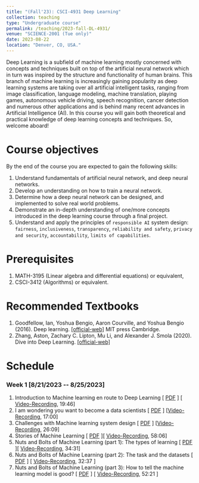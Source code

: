 ```yaml
---
title: "(Fall'23): CSCI-4931 Deep Learning"
collection: teaching
type: "Undergraduate course"
permalink: /teaching/2023-fall-DL-4931/
venue: "SCIENCE-2001 (Tue only)"
date: 2023-08-22
location: "Denver, CO, USA."
---
```


Deep Learning is a subfield of machine learning mostly concerned with concepts and techniques built on top of the artificial neural network which in turn was inspired by the structure and functionality of human brains. This branch of machine learning is increasingly gaining popularity as deep learning systems are taking over all artificial intelligent tasks, ranging from image classification, language modeling, machine translation, playing games, autonomous vehicle driving, speech recognition, cancer detection and numerous other applications and is behind many recent advances in Artificial Intelligence (AI). In this course you will gain both theoretical and practical knowledge of deep learning concepts and techniques. So, welcome aboard!

Course objectives
======

By the end of the course you are expected to gain the following skills:

1. Understand fundamentals of artificial neural network, and deep neural networks.
2. Develop an understanding on how to train a neural network.
3. Determine how a deep neural network can be designed, and implemented to solve real world problems.
4. Demonstrate an in-depth understanding of one/more concepts introduced in the deep learning course through a final project.
5. Understand and apply the principles of `responsible AI` system design: `fairness`, `inclusiveness`, `transparency`, `reliability and safety`, `privacy and security`, `accountability`, `limits of capabilities`. 

Prerequisites
======
1. MATH-3195 (Linear algebra and differential equations) or equivalent,
2. CSCI-3412 (Algorithms) or equivalent.


Recommended Textbooks
======
1. Goodfellow, Ian, Yoshua Bengio, Aaron Courville, and Yoshua Bengio (2016). Deep learning. [[official-web]](https://www.deeplearningbook.org) MIT press Cambridge.
2. Zhang, Aston, Zachary C. Lipton, Mu Li, and Alexander J. Smola (2020). Dive into Deep Learning. [[official-web]](https://d2l.ai)


Schedule
=======

### Week 1 [8/21/2023 -- 8/25/2023]

1. Introduction to Machine learning en route to Deep Learning [ [PDF](https://drive.google.com/file/d/1RC6g02WZ3gRR7UQWCszvzb88lWnAaFwW/view?usp=sharing) ] [ [Video-Recording](https://www.youtube.com/embed/QtnHxdbyEaY), 19:46]
2. I am wondering you want to become a data scientists [ [PDF](https://drive.google.com/file/d/10iewOPs-h2RTc2jWE6td7YskS1c8R78b/view?usp=sharing) ] [[Video-Recording](https://www.youtube.com/embed/idrDEFmPXK0), 17:00]
3. Challenges with Machine learning system design [ [PDF](https://drive.google.com/file/d/1WGebquYdDYAyOdjSXUWY-4W85Z1mGK4y/view?usp=sharing) ] [[Video-Recording](https://www.youtube.com/embed/p3UNRIPqErc), 26:09]
4. Stories of Machine Learning [ [PDF](https://drive.google.com/file/d/1hmJGuudyeFYJCK5BdrZ5n6vZB-fwtEaS/view?usp=sharing) ][ [Video-Recording](https://www.youtube.com/embed/siFfdkWFgjU), 58:06]
5. Nuts and Bolts of Machine Learning (part 1): The types of learning [ [PDF](https://drive.google.com/file/d/1ne3ZzCALsopIoqquZlDKCx3rMTFC5YZH/view?usp=sharing) ][ [Video-Recording](https://www.youtube.com/embed/60YHGGCYsmE), 34:31]
6. Nuts and Bolts of Machine Learning (part 2): The task and the datasets [ [PDF](https://drive.google.com/file/d/1uLh8qhI__lRUqPycxIlkXWnIBj9hKepA/view?usp=sharing) ] [ [Video-Recording](https://www.youtube.com/embed/KLFVNsm6n_Y), 32:37 ]
7. Nuts and Bolts of Machine Learning (part 3): How to tell the machine learning model is good? [ [PDF](https://drive.google.com/file/d/1sRvP-P-N6Jh9SpQlzjzQJCUGkKGKChLy/view?usp=sharing) ] [ [Video-Recording](https://www.youtube.com/embed/3Vo0zOzPOrU), 52:21 ]



<!-- ### Week 2 [1/24/2023]

*Total watch hour: x hours y minutes and z seconds*
8. Evaluating Regression models [ [PDF, slide 50](https://drive.google.com/file/d/1c9ltnSfpLFcy0Z--9-7WSGSQTdUh-7_T/view?usp=sharing) ] [ [Video-Recording](https://www.youtube.com/embed/ZTR7kZIyWMQ), 13:05 ]
9. Another look at evaluating linear regression models [[Slide PDF](https://drive.google.com/file/d/1u95L4vS1IaYd5HimPbcz0AAqxgyOvTtZ/view?usp=sharing)] [ [Video-Recording](https://www.youtube.com/embed/qHwlI7SjT3E), 28:41]
10.  Bias-variance tradeoffs, Overfitting, Underfitting [[Slide PDF](https://drive.google.com/file/d/1GokwAHWXj6v2e0p5Su8Gljxt38zWihyB/view?usp=sharing)] [ [Video-Recording](https://www.youtube.com/embed/8r8VBn38ni0), 26:50 ] [ [Another supporting slide](http://54.160.44.72/csci5931sp22/Lectures/Module-CNN/0--Bias-Variance-Tradeoffs.slides.html#)]
11.  Dataset splits: training, testing, validation, cross-validation [[Slide PDF](https://drive.google.com/file/d/1tOGMnABR-UCb1rZh2p_5kZkSOb8lNdEa/view?usp=sharing)] [ [Video-Recording](https://www.youtube.com/embed/9eLhfS4l10Y), 16:23 ]
12.  Label encoding, One-hot encoding [[Slide PDF](https://drive.google.com/file/d/1mVp16jEwk63XV3IC3bIzsYSeP3iMKq24/view?usp=sharing)] [[Video_Recording](https://www.youtube.com/embed/_by_OBNwIrM), 10:57]
13. Nuts and Bolts of Machine Learning (part 4): Exploratory Data analysis -- a case study: House price prediction [ [zip](https://drive.google.com/file/d/1dyWqkDjLIzfNYbj0aNnB27i1lm_T-OV-/view?usp=sharing) ] [ [Video-Recording](https://www.youtube.com/embed/IaXMMjtRJ2w), 23:02 ]

1. Now, let's begin: Introduction to Artificial neural networks (ANN) and deep learning [ [PDF](https://drive.google.com/file/d/16y4bsq2gDXxjnUNhvNae2g1QJa1CLdg8/view?usp=share_link) ] [[Video Recording](https://www.youtube.com/watch?v=f0SB_HTXwEg), 24:19]
2. Artificial Neural Networks -- the basics [ [PDF](https://drive.google.com/file/d/1jSd32WAioE_2weh5QAYyh3fS2_WTi1y4/view?usp=share_link) ], [ [Jupyter notebook](https://drive.google.com/file/d/1XZKvfl8mGvp3Qwgb3rKxB645X4QahpDI/view?usp=share_link) ]
  - **The preliminaries**  [ [Video-Recording](https://www.youtube.com/watch?v=Qug_GqygddQ), 44:15 ]
  - **The math, the backpropgation algorithm and the  implementation** [[Video-recording](https://www.youtube.com/watch?v=lx7Ki3jmr4Q), 33:55]  
-->

<!-- ### Week 3 [1/31/2023]

*Total watch hour: x hours y minutes and z seconds*

1. Compute framework for Artificial Neural Network +  Deep Learning [ [PDF](https://drive.google.com/file/d/1dNeKW6gypujb6sHwh_euCQNauCYScJlB/view?usp=share_link) ] [[Video Recording](https://www.youtube.com/watch?v=Ty6TZvjsY64&list=PL7m-wYNnNtAKDaOxO4x15oaUC37Cxszf8&index=46), 01:00:03]
2. Tensorflow 2.0 [ [PDF](https://drive.google.com/file/d/1VZzsghJmfeq4iEafmvblulkNzOSpc3ai/view?usp=share_link) ] [[Video Recording](https://www.youtube.com/watch?v=OfB6ukxitAA&list=PL7m-wYNnNtAKDaOxO4x15oaUC37Cxszf8&index=47), 32:56]
3. Introduction to Tensors [[Jupyter Notebook](https://drive.google.com/file/d/1QCgKF6Rauvndj28rZK7LfZ1he4XmLuKO/view?usp=share_link)] [[Video Recording](https://www.youtube.com/watch?v=dmeMfXjIScY&list=PL7m-wYNnNtAKDaOxO4x15oaUC37Cxszf8&index=48), 01:02:38]
4. Backpropagation with Tensorflow 2.0 [[Jupyter Notebook](https://drive.google.com/file/d/1u70RWuaavcfFyTe4viA22MxOjo5G2xVD/view?usp=share_link)] [[Video Recording](https://www.youtube.com/watch?v=AOlUH2Bq5_A&list=PL7m-wYNnNtAKDaOxO4x15oaUC37Cxszf8&index=49), 01:08:55]
5. Batch normalization [[Slides](https://docs.google.com/presentation/d/1-0UGdfVls_9G4PLibbwfwrvpzE5CyAf-/edit?usp=share_link&ouid=111045799100246528781&rtpof=true&sd=true)] [[Video Recording](https://youtu.be/99zfd_M7plI), 16:05]
6. Dropouts [[Slides](https://docs.google.com/presentation/d/1IbfdhwmKRoS8vklfW_ay8emEgXGkidXc/edit?usp=share_link&ouid=111045799100246528781&rtpof=true&sd=true)] [[Video Recording](https://youtu.be/LQlKpt2HVQo), 17:15 ]
7. Regularization [[Slides+Codes](https://drive.google.com/file/d/1inoqvV75-l5_Tc3Ar5dBf5SCigqAF8WR/view?usp=share_link)] [[Video Recording](https://youtu.be/hwj2OXIXqVo), 14:54] 

-->


<!-- ### Week 4 [02/07/2023]

*Total watch hour: x hours y minutes and z seconds*

1. Introduction to Convolution Neural Network [ [ Notebooks ](https://drive.google.com/file/d/1APG4TUypJCxuls7oL3n2YGHoDxSv4Q4d/view?usp=share_link)][[Video Recording](https://www.youtube.com/watch?v=C2Z7RmSqk0M&list=PL7m-wYNnNtAKDaOxO4x15oaUC37Cxszf8&index=50), 30:52]
2. Convolution Operation, 1x1 conv, implementation aspects [[Notebooks](https://drive.google.com/file/d/1uWXoudZ8XgULqqZAICbCTBTNoYfXV90R/view?usp=share_link)] [[Video Recording](https://www.youtube.com/watch?v=J09FiVy3RSg&list=PL7m-wYNnNtAKDaOxO4x15oaUC37Cxszf8&index=51), 01:27:10]
3. The pooling layer [[Notebook](https://drive.google.com/file/d/1Ti7OT-z3d7gRSkVeLhZbePq8DE3xh5Wk/view?usp=share_link)] [[Video Recording](https://www.youtube.com/watch?v=kjUVQhGwCpM&list=PL7m-wYNnNtAKDaOxO4x15oaUC37Cxszf8&index=52), 11:11]
4. Flattened layer and fully connected layer [[Notebooks](https://drive.google.com/file/d/1nQ_F0Rgb_ny0LgAZaFIagQdIeqR7bYdf/view?usp=share_link)] [[Video Recording](https://www.youtube.com/watch?v=EYRCKRVe6wg&list=PL7m-wYNnNtAKDaOxO4x15oaUC37Cxszf8&index=53), 14:08]
5. Few examples [[Notebooks](https://drive.google.com/file/d/1a4gGFLP5eP6Rt_TIdvdgBVsvVSDrrVmd/view?usp=share_link)] [[Video Recording](https://www.youtube.com/watch?v=ctJhsCtA2d0&list=PL7m-wYNnNtAKDaOxO4x15oaUC37Cxszf8&index=54), 14:16]
6. Epilog + comment on weight sharing property [[Notebooks](https://drive.google.com/file/d/1sTBgK9dzFizDn6dJNHE5hQadke0evxGp/view?usp=share_link)] [[Video Recording](https://www.youtube.com/watch?v=rjwEVbtPjeQ&list=PL7m-wYNnNtAKDaOxO4x15oaUC37Cxszf8&index=55), 09:02]

 -->


<!-- ### Week 5 [02/14/2023]

*Total watch hour: x hours y minutes and z seconds*

1. Introduction to Recurrent Neural Networks  [[Notebooks](https://drive.google.com/file/d/1tHkC9mtoX3W6_2EqxOBRS_ddKe5NNViI/view?usp=share_link)] [[Video Recording](https://www.youtube.com/watch?v=QfyzbrSNTKE&list=PL7m-wYNnNtAKDaOxO4x15oaUC37Cxszf8&index=56), 38:20]
2.  Basic language modeling with Recurrent Neural Networks [[Notebooks](https://drive.google.com/file/d/1FLHAKLo96tkQ5OdM15CbK1DWAkWCUAXD/view?usp=share_link)] [[Video Recording](https://www.youtube.com/watch?v=ZWTT8AJIPGs&list=PL7m-wYNnNtAKDaOxO4x15oaUC37Cxszf8&index=57), 29:15]
3.  Vanilla architecture of RNN [[Notebooks](https://drive.google.com/file/d/1FLHAKLo96tkQ5OdM15CbK1DWAkWCUAXD/view?usp=share_link)] [[Video Recording](https://www.youtube.com/watch?v=JZG7Ho9wva0&list=PL7m-wYNnNtAKDaOxO4x15oaUC37Cxszf8&index=58), 58:49]
4.  Long short term memory (LSTM) architecture of RNN [[Notebooks](https://drive.google.com/file/d/1vbz8819nFqJDEIQW-Nc3aSclcalXxSbS/view?usp=share_link)] [[Video Recording](https://www.youtube.com/watch?v=lJRLhCeh0Xk&list=PL7m-wYNnNtAKDaOxO4x15oaUC37Cxszf8&index=59), 44:17]
5. Gated Recurrent Unit (GRU) -- to be posted.
 -->


<!-- ### Week 6 [02/21/2023]

*Total watch hour: x hours y minutes and z seconds*
* Review of posted contents.
 -->


<!-- ### Week 7 [02/28/2023]

*Total watch hour: x hours y minutes and z seconds*
* Review for midterm
 -->


<!-- ### Week 8 [03/07/2023]

1. Reserved for ``midterm``
2. Tensorflow 2.0 with Tensorboard  [ [Getting started guide](https://www.tensorflow.org/tensorboard/get_started) ] [ [Deep Dive Into Tensorboard](https://neptune.ai/blog/tensorboard-tutorial) ] [ [Talk](https://youtu.be/OI4cskHUslQ) ]
3. CNN architectures -- [ [Lecture slide](https://docs.google.com/presentation/d/1Tc78glYI82G-wDGu6xp4D1CncQ5MX1ZE/edit?usp=sharing&ouid=111045799100246528781&rtpof=true&sd=true) ] [ [Video Lecture](https://youtu.be/6ScwOxfbQME)]
4. ImageNet -- what is it, and where is it going? [[Lecture slides](https://drive.google.com/file/d/1zADIzfw7bVV8b69SNvWkEm2T1xLV92vn/view?usp=sharing)] [[Video Lecture by Dr. Fei Fei Li](https://youtu.be/jYvBmJo7qjc)] 
5. What are ResNets? **This is a 2 -part lecture: First a talk by Kaiming He, the inventor of ResNet , Second, my lecture to recap ResNet**
    * A talk by Kaiming He at CVPR 2016 conference on "Deep Residual Learning for Image Recognition" [[Lecture slides](https://drive.google.com/file/d/1X8fUcw2JeslsV6kOwxBLjbZOQyKPOo4_/view?usp=sharing)] [[Video Lecture](https://youtu.be/C6tLw-rPQ2o)]
    * My talk to recap ResNet [[Lecture slides](https://docs.google.com/presentation/d/1pPPr4jM4cd9chSFNjm7SSe1WQ4ul7cYe/edit?usp=sharing&ouid=111045799100246528781&rtpof=true&sd=true)] [[Video Lecture](https://youtu.be/ctnsz4NkmeU)]
6. Introduction to PyTorch [**This is a 2 part video lecture:**]
    * A short lecture by Andrej Karpathy, former student of Prof. Fei Fei Li who works in the AI / Auto-pilot team at Tesla. Here he explains how PyTorch was used to develop the model. [[Lecture video](https://youtu.be/oBklltKXtDE)]
    * Introduction to working with PyTorch -- another deep learning compute framework and is not Tensorflow. [[Jupyter Notebook](https://drive.google.com/file/d/1rGbkdDVxLlkyr7qEVtNH5GA15qAjPS_8/view?usp=sharing)] [[Lecture recording](https://youtu.be/W6JFf2h0XS0)]
    *  Neural nets with PyTorch [[Lecture notebook](https://drive.google.com/file/d/16S71dSIQovMOJKYHbzhRWuvUr0oGa_4y/view?usp=sharing)] [[Video Lecture](https://youtu.be/YUWy3mQd-As)]
    *  CNNs with PyTorch [[Lecture notebook](https://drive.google.com/file/d/1_FUfiLr705akP8AU81TiDumW1TWFMvVp/view?usp=sharing)] [[Video Lecture](https://youtu.be/Ax_nCfKjW-U)]
    *  Visualizing CNN components [[Lecture notebook](https://drive.google.com/file/d/1DbREfdmgMIGvneskqtpPMjEi7ilqq71h/view?usp=sharing)] [[Video Lecture](https://youtu.be/levjKsARNU4)]
7. Transfer learning [[Lecture slides](https://docs.google.com/presentation/d/1r5qV5v8UeFx9Z6Epz4mztp3FAxb-lFaN/edit?usp=share_link&ouid=111045799100246528781&rtpof=true&sd=true)] [[Lecture notebook](https://drive.google.com/file/d/18msLtp6nP3COE2rB1w54Kg0WGB4LSfQT/view?usp=sharing)] [[Video Lecture](https://youtu.be/XPUXYES2UJ0)]
8. Let's summarize CNN (once and for all!) [[Lecture slides](https://docs.google.com/presentation/d/1a3vk4iZZd8JLYDykLlGLdoWorLhDOnOB/edit?usp=sharing&ouid=111045799100246528781&rtpof=true&sd=true)] [[Video Lecture](https://youtu.be/EFxTfosDlBo)]
 -->


<!-- ### Week 9 [03/14/2023]

*Total watch hour: x hours y minutes and z seconds*
* Contents from week 8
 -->


<!-- ### Week 10 [03/21/2023]

* SPRING BREAK!!! No classes scheduled.
 -->


<!-- ### Week 11 [03/28/2023]

*Total watch hour: x hours y minutes and z seconds*
1. Transformers [ [link to required study materials](https://docs.google.com/document/d/17Blnjvb18wQ2Jb8TAPvINSRVBEcUmWFwjlApvXkUwcQ/edit?usp=sharing)]
2. Unsupervised Deep Learning [[Slides/supporting materials](https://drive.google.com/file/d/1FzTzxjkDMrSQsCfjzNTu2WQS3SXVyhkj/view?usp=share_link)] [[Video lecture](https://youtu.be/Sl2i6TCZEZU)]
3. Autoencoders [[Slides/supporting materials](https://drive.google.com/file/d/1FzTzxjkDMrSQsCfjzNTu2WQS3SXVyhkj/view?usp=share_link)] [[Video lecture](https://youtu.be/iCDI2O9--8k)]
4. Image Segmentation [[Slides/supporting materials](https://drive.google.com/file/d/1kh4Upi2tTQR2gRn5j-2cvv3mA5k3Dkw7/view?usp=share_link)] [[Video lecture](https://youtu.be/_-djtCdfSsY)]
5. Generative Adversarial Nets (GANs) [[Slides](https://drive.google.com/file/d/1yVH41SxW0m8USw2UEJb6x3spwvxVCru3/view?usp=share_link), [supporting materials](https://drive.google.com/file/d/1sUfP5oVX7di_QJYivahQiZxk-IhhHaFe/view?usp=share_link)] [[Video lecture p1](https://youtu.be/CBwIsXAHu3I)] [[Video lecture p2](https://youtu.be/IIDxcNi9vb0)]
     -->



<!-- ### Week 12 [04/04/2023]

*Total watch hour: x hours y minutes and z seconds*

1. Deep Reinforcement Learning 
    * Lecture 1 [[Slide1](https://drive.google.com/file/d/1RET_4Z3wOQNFCGkqxn1OM-nQgs_XEqhq/view?usp=share_link), [Code: QL-01.py](https://drive.google.com/file/d/1eB6q1f4sSsKX18SBU12k9NWpCtV9SY9L/view?usp=share_link)] [[Video1](https://youtu.be/Xx1CTJetbSo)]
    * Lecture 2 (by David Silver) [[Slide2](https://drive.google.com/file/d/1cEF2U8h3-2KFiPS4SsxPXLjJjbGSd4uO/view?usp=share_link)] [[Video2](http://videolectures.net/rldm2015_silver_reinforcement_learning/)] 
 -->
    


<!-- ### Week 13 [04/11/2023]


*Total watch hour: x hours y minutes and z seconds*


1. Quiz-5
 -->

<!-- ### Week 14 [04/18/2023]


*Total watch hour: x hours y minutes and z seconds*

1. Natural Language Processing 
    * Bag of words model [[Slides](https://drive.google.com/file/d/1K5ht-nIg_RKmhV-bHh7UraGT-OhcVG8b/view?usp=sharing)]
    * Word Embedding [[Slides](https://drive.google.com/file/d/1Zam4RIA3OvBKlticLzeOZ2N_q-2itWhN/view?usp=sharing)]
 -->



<!-- ### Week 15 [04/25/2023]

1. Federated Learning & Data-blind Machine learning [[Slides](https://drive.google.com/file/d/1_Hj2DiY20-bBYmusujf_dG3osU8wapIn/view?usp=sharing)]
2. Final thoughts [[Slides](https://drive.google.com/file/d/1K10lJYFOeuCB4nOZLwcxwuzQV0x8XXNH/view?usp=sharing)]
 -->

<!-- ### Week 16

1. Reserved for ``final exam`` -->